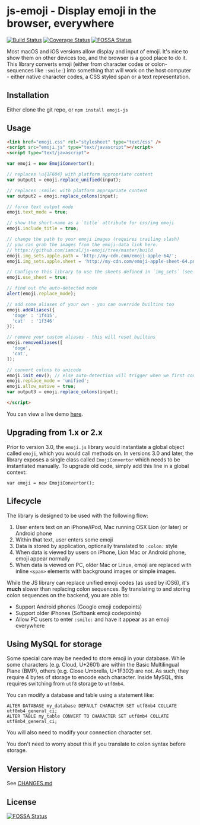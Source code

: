 # js-emoji - Display emoji in the browser, everywhere

[![Build Status](https://travis-ci.org/iamcal/js-emoji.svg)](https://travis-ci.org/iamcal/js-emoji)
[![Coverage Status](https://coveralls.io/repos/iamcal/js-emoji/badge.svg)](https://coveralls.io/r/iamcal/js-emoji)
[![FOSSA Status](https://app.fossa.io/api/projects/git%2Bgithub.com%2Fiamcal%2Fjs-emoji.svg?type=shield)](https://app.fossa.io/projects/git%2Bgithub.com%2Fiamcal%2Fjs-emoji?ref=badge_shield)

Most macOS and iOS versions allow display and input of emoji. It's nice to show them on 
other devices too, and the browser is a good place to do it. This library converts emoji
(either from character codes or colon-sequences like `:smile:`) into something that will
work on the host computer - either native character codes, a CSS styled span or a text
representation.


## Installation

Either clone the git repo, or `npm install emoji-js`


## Usage

```html
<link href="emoji.css" rel="stylesheet" type="text/css" />
<script src="emoji.js" type="text/javascript"></script>
<script type="text/javascript">

var emoji = new EmojiConvertor();

// replaces \u{1F604} with platform appropriate content
var output1 = emoji.replace_unified(input);

// replaces :smile: with platform appropriate content
var output2 = emoji.replace_colons(input);

// force text output mode
emoji.text_mode = true;

// show the short-name as a `title` attribute for css/img emoji
emoji.include_title = true;

// change the path to your emoji images (requires trailing slash)
// you can grab the images from the emoji-data link here:
// https://github.com/iamcal/js-emoji/tree/master/build
emoji.img_sets.apple.path = 'http://my-cdn.com/emoji-apple-64/';
emoji.img_sets.apple.sheet = 'http://my-cdn.com/emoji-apple-sheet-64.png';

// Configure this library to use the sheets defined in `img_sets` (see above)
emoji.use_sheet = true;

// find out the auto-detected mode
alert(emoji.replace_mode);

// add some aliases of your own - you can override builtins too
emoji.addAliases({
  'doge' : '1f415',
  'cat'  : '1f346'
});

// remove your custom aliases - this will reset builtins
emoji.removeAliases([
  'doge',
  'cat',
]);

// convert colons to unicode
emoji.init_env(); // else auto-detection will trigger when we first convert
emoji.replace_mode = 'unified';
emoji.allow_native = true;
var output3 = emoji.replace_colons(input);

</script>
```

You can view a live demo <a href="http://unicodey.com/js-emoji/demo/demo.htm">here</a>.


## Upgrading from 1.x or 2.x

Prior to version 3.0, the `emoji.js` library would instantiate a global object called `emoji`, which you would call methods on.
In versions 3.0 and later, the library exposes a single class called `EmojiConvertor` which needs to be instantiated manually.
To upgrade old code, simply add this line in a global context:

    var emoji = new EmojiConvertor();


## Lifecycle

The library is designed to be used with the following flow:

1.  User enters text on an iPhone/iPod, Mac running OSX Lion (or later) or Android phone
2.  Within that text, user enters some emoji
3.  Data is stored by application, optionally translated to `:colon:` style
4.  When data is viewed by users on iPhone, Lion Mac or Android phone, emoji appear normally
5.  When data is viewed on PC, older Mac or Linux, emoji are replaced with inline `<span>` elements with background images or simple images.

While the JS library can replace unified emoji codes (as used by iOS6), it's **much** slower than
replacing colon sequences. By translating to and storing colon sequences on the backend, you are able to:

* Support Android phones (Google emoji codepoints)
* Support older iPhones (Softbank emoji codepoints)
* Allow PC users to enter `:smile:` and have it appear as an emoji everywhere


## Using MySQL for storage

Some special care may be needed to store emoji in your database. While some characters (e.g. Cloud, U+2601) are
within the Basic Multilingual Plane (BMP), others (e.g. Close Umbrella, U+1F302) are not. As such, 
they require 4 bytes of storage to encode each character. Inside MySQL, this requires switching from `utf8` 
storage to `utf8mb4`.

You can modify a database and table using a statement like:

    ALTER DATABASE my_database DEFAULT CHARACTER SET utf8mb4 COLLATE utf8mb4_general_ci;
    ALTER TABLE my_table CONVERT TO CHARACTER SET utf8mb4 COLLATE utf8mb4_general_ci;

You will also need to modify your connection character set.

You don't need to worry about this if you translate to colon syntax before storage.


## Version History

See [CHANGES.md](CHANGES.md)


## License
[![FOSSA Status](https://app.fossa.io/api/projects/git%2Bgithub.com%2Fiamcal%2Fjs-emoji.svg?type=large)](https://app.fossa.io/projects/git%2Bgithub.com%2Fiamcal%2Fjs-emoji?ref=badge_large)